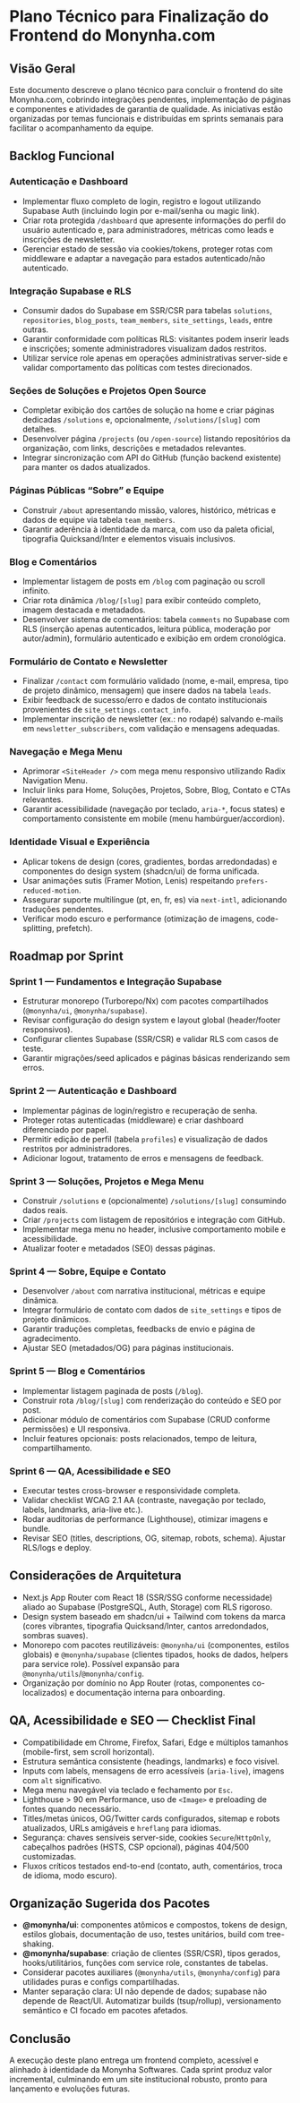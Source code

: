 # Plano Técnico para Finalização do Frontend do Monynha.com

## Visão Geral

Este documento descreve o plano técnico para concluir o frontend do site Monynha.com, cobrindo integrações pendentes, implementação de páginas e componentes e atividades de garantia de qualidade. As iniciativas estão organizadas por temas funcionais e distribuídas em sprints semanais para facilitar o acompanhamento da equipe.

## Backlog Funcional

### Autenticação e Dashboard

- Implementar fluxo completo de login, registro e logout utilizando Supabase Auth (incluindo login por e-mail/senha ou magic link).
- Criar rota protegida `/dashboard` que apresente informações do perfil do usuário autenticado e, para administradores, métricas como leads e inscrições de newsletter.
- Gerenciar estado de sessão via cookies/tokens, proteger rotas com middleware e adaptar a navegação para estados autenticado/não autenticado.

### Integração Supabase e RLS

- Consumir dados do Supabase em SSR/CSR para tabelas `solutions`, `repositories`, `blog_posts`, `team_members`, `site_settings`, `leads`, entre outras.
- Garantir conformidade com políticas RLS: visitantes podem inserir leads e inscrições; somente administradores visualizam dados restritos.
- Utilizar service role apenas em operações administrativas server-side e validar comportamento das políticas com testes direcionados.

### Seções de Soluções e Projetos Open Source

- Completar exibição dos cartões de solução na home e criar páginas dedicadas `/solutions` e, opcionalmente, `/solutions/[slug]` com detalhes.
- Desenvolver página `/projects` (ou `/open-source`) listando repositórios da organização, com links, descrições e metadados relevantes.
- Integrar sincronização com API do GitHub (função backend existente) para manter os dados atualizados.

### Páginas Públicas “Sobre” e Equipe

- Construir `/about` apresentando missão, valores, histórico, métricas e dados de equipe via tabela `team_members`.
- Garantir aderência à identidade da marca, com uso da paleta oficial, tipografia Quicksand/Inter e elementos visuais inclusivos.

### Blog e Comentários

- Implementar listagem de posts em `/blog` com paginação ou scroll infinito.
- Criar rota dinâmica `/blog/[slug]` para exibir conteúdo completo, imagem destacada e metadados.
- Desenvolver sistema de comentários: tabela `comments` no Supabase com RLS (inserção apenas autenticados, leitura pública, moderação por autor/admin), formulário autenticado e exibição em ordem cronológica.

### Formulário de Contato e Newsletter

- Finalizar `/contact` com formulário validado (nome, e-mail, empresa, tipo de projeto dinâmico, mensagem) que insere dados na tabela `leads`.
- Exibir feedback de sucesso/erro e dados de contato institucionais provenientes de `site_settings.contact_info`.
- Implementar inscrição de newsletter (ex.: no rodapé) salvando e-mails em `newsletter_subscribers`, com validação e mensagens adequadas.

### Navegação e Mega Menu

- Aprimorar `<SiteHeader />` com mega menu responsivo utilizando Radix Navigation Menu.
- Incluir links para Home, Soluções, Projetos, Sobre, Blog, Contato e CTAs relevantes.
- Garantir acessibilidade (navegação por teclado, `aria-*`, focus states) e comportamento consistente em mobile (menu hambúrguer/accordion).

### Identidade Visual e Experiência

- Aplicar tokens de design (cores, gradientes, bordas arredondadas) e componentes do design system (shadcn/ui) de forma unificada.
- Usar animações sutis (Framer Motion, Lenis) respeitando `prefers-reduced-motion`.
- Assegurar suporte multilíngue (pt, en, fr, es) via `next-intl`, adicionando traduções pendentes.
- Verificar modo escuro e performance (otimização de imagens, code-splitting, prefetch).

## Roadmap por Sprint

### Sprint 1 — Fundamentos e Integração Supabase

- Estruturar monorepo (Turborepo/Nx) com pacotes compartilhados (`@monynha/ui`, `@monynha/supabase`).
- Revisar configuração do design system e layout global (header/footer responsivos).
- Configurar clientes Supabase (SSR/CSR) e validar RLS com casos de teste.
- Garantir migrações/seed aplicados e páginas básicas renderizando sem erros.

### Sprint 2 — Autenticação e Dashboard

- Implementar páginas de login/registro e recuperação de senha.
- Proteger rotas autenticadas (middleware) e criar dashboard diferenciado por papel.
- Permitir edição de perfil (tabela `profiles`) e visualização de dados restritos por administradores.
- Adicionar logout, tratamento de erros e mensagens de feedback.

### Sprint 3 — Soluções, Projetos e Mega Menu

- Construir `/solutions` e (opcionalmente) `/solutions/[slug]` consumindo dados reais.
- Criar `/projects` com listagem de repositórios e integração com GitHub.
- Implementar mega menu no header, inclusive comportamento mobile e acessibilidade.
- Atualizar footer e metadados (SEO) dessas páginas.

### Sprint 4 — Sobre, Equipe e Contato

- Desenvolver `/about` com narrativa institucional, métricas e equipe dinâmica.
- Integrar formulário de contato com dados de `site_settings` e tipos de projeto dinâmicos.
- Garantir traduções completas, feedbacks de envio e página de agradecimento.
- Ajustar SEO (metadados/OG) para páginas institucionais.

### Sprint 5 — Blog e Comentários

- Implementar listagem paginada de posts (`/blog`).
- Construir rota `/blog/[slug]` com renderização do conteúdo e SEO por post.
- Adicionar módulo de comentários com Supabase (CRUD conforme permissões) e UI responsiva.
- Incluir features opcionais: posts relacionados, tempo de leitura, compartilhamento.

### Sprint 6 — QA, Acessibilidade e SEO

- Executar testes cross-browser e responsividade completa.
- Validar checklist WCAG 2.1 AA (contraste, navegação por teclado, labels, landmarks, aria-live etc.).
- Rodar auditorias de performance (Lighthouse), otimizar imagens e bundle.
- Revisar SEO (titles, descriptions, OG, sitemap, robots, schema). Ajustar RLS/logs e deploy.

## Considerações de Arquitetura

- Next.js App Router com React 18 (SSR/SSG conforme necessidade) aliado ao Supabase (PostgreSQL, Auth, Storage) com RLS rigoroso.
- Design system baseado em shadcn/ui + Tailwind com tokens da marca (cores vibrantes, tipografia Quicksand/Inter, cantos arredondados, sombras suaves).
- Monorepo com pacotes reutilizáveis: `@monynha/ui` (componentes, estilos globais) e `@monynha/supabase` (clientes tipados, hooks de dados, helpers para service role). Possível expansão para `@monynha/utils`/`@monynha/config`.
- Organização por domínio no App Router (rotas, componentes co-localizados) e documentação interna para onboarding.

## QA, Acessibilidade e SEO — Checklist Final

- Compatibilidade em Chrome, Firefox, Safari, Edge e múltiplos tamanhos (mobile-first, sem scroll horizontal).
- Estrutura semântica consistente (headings, landmarks) e foco visível.
- Inputs com labels, mensagens de erro acessíveis (`aria-live`), imagens com `alt` significativo.
- Mega menu navegável via teclado e fechamento por `Esc`.
- Lighthouse > 90 em Performance, uso de `<Image>` e preloading de fontes quando necessário.
- Titles/metas únicos, OG/Twitter cards configurados, sitemap e robots atualizados, URLs amigáveis e `hreflang` para idiomas.
- Segurança: chaves sensíveis server-side, cookies `Secure`/`HttpOnly`, cabeçalhos padrões (HSTS, CSP opcional), páginas 404/500 customizadas.
- Fluxos críticos testados end-to-end (contato, auth, comentários, troca de idioma, modo escuro).

## Organização Sugerida dos Pacotes

- **@monynha/ui**: componentes atômicos e compostos, tokens de design, estilos globais, documentação de uso, testes unitários, build com tree-shaking.
- **@monynha/supabase**: criação de clientes (SSR/CSR), tipos gerados, hooks/utilitários, funções com service role, constantes de tabelas.
- Considerar pacotes auxiliares (`@monynha/utils`, `@monynha/config`) para utilidades puras e configs compartilhadas.
- Manter separação clara: UI não depende de dados; supabase não depende de React/UI. Automatizar builds (tsup/rollup), versionamento semântico e CI focado em pacotes afetados.

## Conclusão

A execução deste plano entrega um frontend completo, acessível e alinhado à identidade da Monynha Softwares. Cada sprint produz valor incremental, culminando em um site institucional robusto, pronto para lançamento e evoluções futuras.
